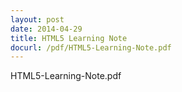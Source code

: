 ```yaml
---
layout: post
date: 2014-04-29
title: HTML5 Learning Note
docurl: /pdf/HTML5-Learning-Note.pdf
---
```


HTML5-Learning-Note.pdf